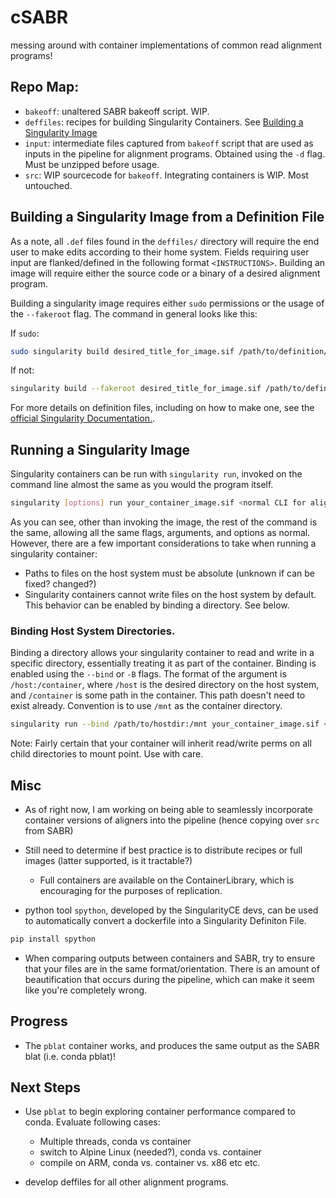 # cSABR
messing around with container implementations of common read alignment programs!

## Repo Map:
- `bakeoff`: unaltered SABR bakeoff script. WIP.
- `deffiles`: recipes for building Singularity Containers. See [Building a Singularity Image](#building-a-singularity-image)
- `input`: intermediate files captured from `bakeoff` script that are used as inputs in the pipeline for alignment programs. Obtained using the `-d` flag. Must be unzipped before usage.
- `src`: WIP sourcecode for `bakeoff`. Integrating containers is WIP. Most untouched.


## Building a Singularity Image from a Definition File

As a note, all `.def` files found in the `deffiles/` directory will require the end user to make edits according to their home system. Fields requiring user input are flanked/defined in the following format `<INSTRUCTIONS>`. Building an image will require either the source code or a binary of a desired alignment program.

Building a singularity image requires either `sudo` permissions or the usage of the `--fakeroot` flag. The command in general looks like this:

If `sudo`:
```bash
sudo singularity build desired_title_for_image.sif /path/to/definition/file.def
```

If not:
```bash
singularity build --fakeroot desired_title_for_image.sif /path/to/definition/file.def
```

For more details on definition files, including on how to make one, see the [official Singularity Documentation.](https://docs.sylabs.io/guides/latest/user-guide/definition_files.html).

## Running a Singularity Image

Singularity containers can be run with `singularity run`, invoked on the command line almost the same as you would the program itself.

```bash
singularity [options] run your_container_image.sif <normal CLI for alignment program here>
```

As you can see, other than invoking the image, the rest of the command is the same, allowing all the same flags, arguments, and options as normal. However, there are a few important considerations to take when running a singularity container:

* Paths to files on the host system must be absolute (unknown if can be fixed? changed?)
* Singularity containers cannot write files on the host system by default. This behavior can be enabled by binding a directory. See below.

### Binding Host System Directories.

Binding a directory allows your singularity container to read and write in a specific directory, essentially treating it as part of the container. Binding is enabled using the `--bind` or `-B` flags. The format of the argument is `/host:/container`, where `/host` is the desired directory on the host system, and `/container` is some path in the container. This path doesn't need to exist already. Convention is to use `/mnt` as the container directory.

```bash
singularity run --bind /path/to/hostdir:/mnt your_container_image.sif <normal CLI for alignment program here>
```

Note: Fairly certain that your container will inherit read/write perms on all child directories to mount point. Use with care.

## Misc

- As of right now, I am working on being able to seamlessly incorporate container versions of aligners into the pipeline (hence copying over `src` from SABR)
- Still need to determine if best practice is to distribute recipes or full images (latter supported, is it tractable?)
	- Full containers are available on the ContainerLibrary, which is encouraging for the purposes of replication.

- python tool `spython`, developed by the SingularityCE devs, can be used to automatically convert a dockerfile into a Singularity Definiton File. 
```bash
pip install spython
```

- When comparing outputs between containers and SABR, try to ensure that your files are in the same format/orientation. There is an amount of beautification that occurs during the pipeline, which can make it seem like you're completely wrong.

## Progress

- The `pblat` container works, and produces the same output as the SABR blat (i.e. conda pblat)!

## Next Steps

- Use `pblat` to begin exploring container performance compared to conda. Evaluate following cases:
	- Multiple threads, conda vs container
	- switch to Alpine Linux (needed?), conda vs. container
	- compile on ARM, conda vs. container vs. x86 etc etc.

- develop deffiles for all other alignment programs.